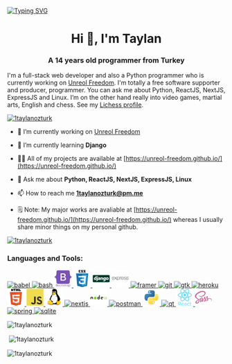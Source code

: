 [![Typing SVG](https://readme-typing-svg.herokuapp.com?color=%23F73209&center=true&vCenter=true&width=402&height=52&lines=Free+Software)](https://git.io/typing-svg)

<h1 align="center">Hi 👋, I'm Taylan</h1>
<h3 align="center">A 14 years old programmer from Turkey</h3>

I'm a full-stack web developer and also a Python programmer who is currently working on [Unreol Freedom](https://github.com/Unreol-Freedom). I'm totally a free software supporter and producer, programmer. You can ask me about Python, ReactJS, NextJS, ExpressJS and Linux. I’m on the other hand really into video games, martial arts, English and chess. See my [Lichess profile](https://lichess.org/@/Hades_1).

<p align="left"> <a href="https://github.com/ryo-ma/github-profile-trophy"><img src="https://github-profile-trophy.vercel.app/?username=1taylanozturk" alt="1taylanozturk" /></a> </p>

- 🔭 I’m currently working on [Unreol Freedom](https://github.com/Unreol-Freedom)

- 🌱 I’m currently learning **Django**

- 👨‍💻 All of my projects are available at [https://unreol-freedom.github.io/](https://unreol-freedom.github.io/)

- 💬 Ask me about **Python, ReactJS, NextJS, ExpressJS, Linux**

- 📫 How to reach me **1taylanozturk@pm.me**

- 🗒️ Note: My major works are avaliable at [https://unreol-freedom.github.io/](https://unreol-freedom.github.io/) whereas I usually share minor things on my personal github.

<p align="left"> <a href="https://twitter.com/1taylanozturk" target="blank"><img src="https://img.shields.io/twitter/follow/1taylanozturk?logo=twitter&style=for-the-badge" alt="1taylanozturk" /></a> </p>

<h3 align="left">Languages and Tools:</h3>
<p align="left"> <a href="https://babeljs.io/" target="_blank" rel="noreferrer"> <img src="https://www.vectorlogo.zone/logos/babeljs/babeljs-icon.svg" alt="babel" width="40" height="40"/> </a> <a href="https://www.gnu.org/software/bash/" target="_blank" rel="noreferrer"> <img src="https://www.vectorlogo.zone/logos/gnu_bash/gnu_bash-icon.svg" alt="bash" width="40" height="40"/> </a> <a href="https://getbootstrap.com" target="_blank" rel="noreferrer"> <img src="https://raw.githubusercontent.com/devicons/devicon/master/icons/bootstrap/bootstrap-plain-wordmark.svg" alt="bootstrap" width="40" height="40"/> </a> <a href="https://www.w3schools.com/css/" target="_blank" rel="noreferrer"> <img src="https://raw.githubusercontent.com/devicons/devicon/master/icons/css3/css3-original-wordmark.svg" alt="css3" width="40" height="40"/> </a> <a href="https://www.djangoproject.com/" target="_blank" rel="noreferrer"> <img src="https://raw.githubusercontent.com/devicons/devicon/master/icons/django/django-original.svg" alt="django" width="40" height="40"/> </a> <a href="https://expressjs.com" target="_blank" rel="noreferrer"> <img src="https://raw.githubusercontent.com/devicons/devicon/master/icons/express/express-original-wordmark.svg" alt="express" width="40" height="40"/> </a> <a href="https://www.framer.com/" target="_blank" rel="noreferrer"> <img src="https://www.vectorlogo.zone/logos/framer/framer-icon.svg" alt="framer" width="40" height="40"/> </a> <a href="https://git-scm.com/" target="_blank" rel="noreferrer"> <img src="https://www.vectorlogo.zone/logos/git-scm/git-scm-icon.svg" alt="git" width="40" height="40"/> </a> <a href="https://www.gtk.org/" target="_blank" rel="noreferrer"> <img src="https://upload.wikimedia.org/wikipedia/commons/7/71/GTK_logo.svg" alt="gtk" width="40" height="40"/> </a> <a href="https://heroku.com" target="_blank" rel="noreferrer"> <img src="https://www.vectorlogo.zone/logos/heroku/heroku-icon.svg" alt="heroku" width="40" height="40"/> </a> <a href="https://www.w3.org/html/" target="_blank" rel="noreferrer"> <img src="https://raw.githubusercontent.com/devicons/devicon/master/icons/html5/html5-original-wordmark.svg" alt="html5" width="40" height="40"/> </a> <a href="https://developer.mozilla.org/en-US/docs/Web/JavaScript" target="_blank" rel="noreferrer"> <img src="https://raw.githubusercontent.com/devicons/devicon/master/icons/javascript/javascript-original.svg" alt="javascript" width="40" height="40"/> </a> <a href="https://www.linux.org/" target="_blank" rel="noreferrer"> <img src="https://raw.githubusercontent.com/devicons/devicon/master/icons/linux/linux-original.svg" alt="linux" width="40" height="40"/> </a> <a href="https://nextjs.org/" target="_blank" rel="noreferrer"> <img src="https://cdn.worldvectorlogo.com/logos/nextjs-2.svg" alt="nextjs" width="40" height="40"/> </a> <a href="https://nodejs.org" target="_blank" rel="noreferrer"> <img src="https://raw.githubusercontent.com/devicons/devicon/master/icons/nodejs/nodejs-original-wordmark.svg" alt="nodejs" width="40" height="40"/> </a> <a href="https://postman.com" target="_blank" rel="noreferrer"> <img src="https://www.vectorlogo.zone/logos/getpostman/getpostman-icon.svg" alt="postman" width="40" height="40"/> </a> <a href="https://www.python.org" target="_blank" rel="noreferrer"> <img src="https://raw.githubusercontent.com/devicons/devicon/master/icons/python/python-original.svg" alt="python" width="40" height="40"/> </a> <a href="https://www.qt.io/" target="_blank" rel="noreferrer"> <img src="https://upload.wikimedia.org/wikipedia/commons/0/0b/Qt_logo_2016.svg" alt="qt" width="40" height="40"/> </a> <a href="https://reactjs.org/" target="_blank" rel="noreferrer"> <img src="https://raw.githubusercontent.com/devicons/devicon/master/icons/react/react-original-wordmark.svg" alt="react" width="40" height="40"/> </a> <a href="https://sass-lang.com" target="_blank" rel="noreferrer"> <img src="https://raw.githubusercontent.com/devicons/devicon/master/icons/sass/sass-original.svg" alt="sass" width="40" height="40"/> </a> <a href="https://spring.io/" target="_blank" rel="noreferrer"> <img src="https://www.vectorlogo.zone/logos/springio/springio-icon.svg" alt="spring" width="40" height="40"/> </a> <a href="https://www.sqlite.org/" target="_blank" rel="noreferrer"> <img src="https://www.vectorlogo.zone/logos/sqlite/sqlite-icon.svg" alt="sqlite" width="40" height="40"/> </a> </p>

<p><img align="center" src="https://github-readme-stats.vercel.app/api/top-langs?username=1taylanozturk&show_icons=true&locale=en&layout=compact" alt="1taylanozturk" /></p>

<p>&nbsp;<img align="center" src="https://github-readme-stats.vercel.app/api?username=1taylanozturk&show_icons=true&locale=en" alt="1taylanozturk" /></p>

<p><img align="center" src="https://github-readme-streak-stats.herokuapp.com/?user=1taylanozturk&" alt="1taylanozturk" /></p>


